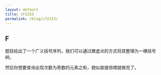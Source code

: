 ```yaml
---
layout: default
title: CF2153
permalink: /blog/cf2153/
---
```


## F

题目给出了一个广义括号序列，我们可以通过建虚点的方式将其整理为一棵括号树。

然后你想要查询出现次数为奇数的元素之和，貌似直接倍增就做完了。